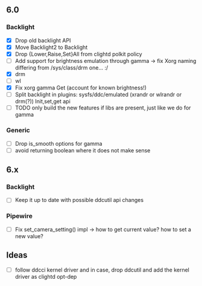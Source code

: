 ## 6.0

### Backlight
- [x] Drop old backlight API
- [x] Move Backlight2 to Backlight
- [x] Drop {Lower,Raise,Set}All from clightd polkit policy
- [ ] Add support for brightness emulation through gamma -> fix Xorg naming differing from /sys/class/drm one... :/
- [x] drm
- [ ] wl
- [x] Fix xorg gamma Get (account for known brightness!)
- [ ] Split backlight in plugins: sysfs/ddc/emulated (xrandr or wlrandr or drm(?)) Init,set,get api
- [ ] TODO only build the new features if libs are present, just like we do for gamma

### Generic
- [ ] Drop is_smooth options for gamma
- [ ] avoid returning boolean where it does not make sense

## 6.x

### Backlight
- [ ] Keep it up to date with possible ddcutil api changes

### Pipewire
- [ ] Fix set_camera_setting() impl -> how to get current value? how to set a new value?

## Ideas
- [ ] follow ddcci kernel driver and in case, drop ddcutil and add the kernel driver as clightd opt-dep
